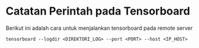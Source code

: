# Catatan Perintah pada Tensorboard

Berikut ini adalah cara untuk menjalankan tensorboard pada remote server
```
tensorboard --logdir <DIREKTORI_LOG> --port <PORT> --host <IP_HOST>
```
